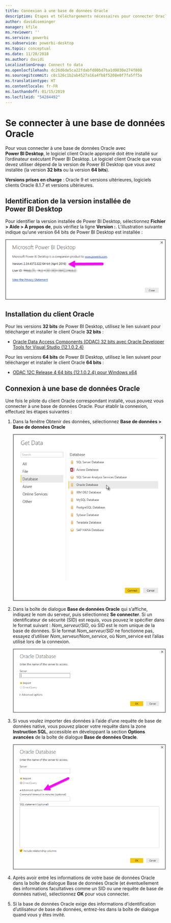 ```yaml
---
title: Connexion à une base de données Oracle
description: Étapes et téléchargements nécessaires pour connecter Oracle à Power BI Desktop
author: davidiseminger
manager: kfile
ms.reviewer: ''
ms.service: powerbi
ms.subservice: powerbi-desktop
ms.topic: conceptual
ms.date: 11/28/2018
ms.author: davidi
LocalizationGroup: Connect to data
ms.openlocfilehash: dc26d6de5ca22fdabfd80bd7ba1d9830e274f808
ms.sourcegitcommit: c8c126c1b2ab4527a16a4fb8f5208e0f7fa5ff5a
ms.translationtype: HT
ms.contentlocale: fr-FR
ms.lasthandoff: 01/15/2019
ms.locfileid: "54284492"
---
```

# <a name="connect-to-an-oracle-database"></a>Se connecter à une base de données Oracle
Pour vous connecter à une base de données Oracle avec **Power BI Desktop**, le logiciel client Oracle approprié doit être installé sur l’ordinateur exécutant Power BI Desktop. Le logiciel client Oracle que vous devez utiliser dépend de la version de Power BI Desktop que vous avez installée (la version **32 bits** ou la version **64 bits**).

**Versions prises en charge** : Oracle 9 et versions ultérieures, logiciels clients Oracle 8.1.7 et versions ultérieures.

## <a name="determining-which-version-of-power-bi-desktop-is-installed"></a>Identification de la version installée de Power BI Desktop
Pour identifier la version installée de Power BI Desktop, sélectionnez **Fichier > Aide > À propos de**, puis vérifiez la ligne **Version :**. L’illustration suivante indique qu’une version 64 bits de Power BI Desktop est installée :

![](media/desktop-connect-oracle-database/connect-oracle-database_1.png)

## <a name="installing-the-oracle-client"></a>Installation du client Oracle
Pour les versions **32 bits** de Power BI Desktop, utilisez le lien suivant pour télécharger et installer le client Oracle **32 bits** :

* [Oracle Data Access Components (ODAC) 32 bits avec Oracle Developer Tools for Visual Studio (12.1.0.2.4)](http://www.oracle.com/technetwork/topics/dotnet/utilsoft-086879.html)

Pour les versions **64 bits** de Power BI Desktop, utilisez le lien suivant pour télécharger et installer le client Oracle **64 bits** :

* [ODAC 12C Release 4 64 bits (12.1.0.2.4) pour Windows x64](http://www.oracle.com/technetwork/database/windows/downloads/index-090165.html)

## <a name="connect-to-an-oracle-database"></a>Connexion à une base de données Oracle
Une fois le pilote du client Oracle correspondant installé, vous pouvez vous connecter à une base de données Oracle. Pour établir la connexion, effectuez les étapes suivantes :

1. Dans la fenêtre Obtenir des données, sélectionnez **Base de données > Base de données Oracle**
   
   ![](media/desktop-connect-oracle-database/connect-oracle-database_2.png)
2. Dans la boîte de dialogue **Base de données Oracle** qui s’affiche, indiquez le nom du serveur, puis sélectionnez **Se connecter**. Si un identificateur de sécurité (SID) est requis, vous pouvez le spécifier dans le format suivant : *Nom_serveur/SID*, où SID est le nom unique de la base de données. Si le format *Nom_serveur/SID* ne fonctionne pas, essayez d’utiliser *Nom_serveur/Nom_service*, où Nom_service est l’alias utilisé lors de la connexion.
   
   ![](media/desktop-connect-oracle-database/connect-oracle-database_3.png)
3. Si vous voulez importer des données à l’aide d’une requête de base de données native, vous pouvez placer votre requête dans la zone **Instruction SQL**, accessible en développant la section **Options avancées** de la boîte de dialogue **Base de données Oracle**.
   
   ![](media/desktop-connect-oracle-database/connect-oracle-database_4.png)
4. Après avoir entré les informations de votre base de données Oracle dans la boîte de dialogue Base de données Oracle (et éventuellement des informations facultatives comme un SID ou une requête de base de données native), sélectionnez **OK** pour vous connecter.
5. Si la base de données Oracle exige des informations d’identification d’utilisateur de base de données, entrez-les dans la boîte de dialogue quand vous y êtes invité.

